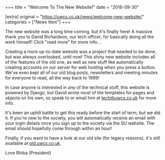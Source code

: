 +++
title = "Welcome To The New Website!"
date = "2016-09-30"

[extra]
original = "https://uwcs.co.uk/news/welcome-new-website/"    
categories = ["News Item"]
+++

<p>The new website was a long time coming, but it's finally here! A massive thank you to David Richardson, our tech officer, for basically doing all the work himself! Click "read more" for more info...</p>

<!-- more -->

Creating a more up-to-date website was a project that needed to be done, but was always overlooked, until now\! This shiny new website includes all of the features of the old one, as well as new stuff like automatically creating accounts on our server for web hosting when you press a button. We've even kept all of our old blog posts, newsletters and meeting minutes for everyone to read, all the way back to 1999\!

In case anyone is interested in any of the technical stuff, this website is powered by Django, but David wrote most of the templates for pages and objects on his own, so speak to or email him at <tech@uwcs.co.uk> for more info.

It's been an uphill battle to get this ready before the start of term, but we did it. If you're new to the society, you will automatically receive an email with your login details once you sign up to the society via the SU website. The email should hopefully come through within an hour\!

Finally, if you want to have a look at our old site (for legacy reasons), it's still available at [old.uwcs.co.uk](http://old.uwcs.co.uk).

Love Rhiba (President)

